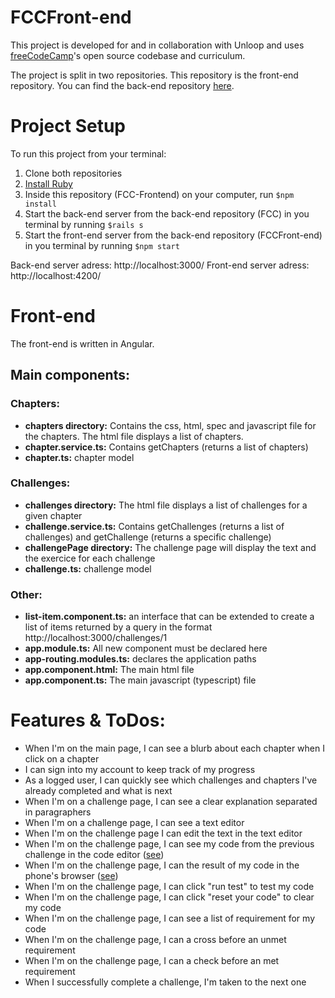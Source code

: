 # FCCFront-end

This project is developed for and in collaboration with Unloop and uses [freeCodeCamp](https://github.com/freeCodeCamp/freeCodeCamp)'s open source codebase and curriculum.

The project is split in two repositories. This repository is the front-end repository. You can find the back-end repository [here](https://github.com/Retropiaf/FCCFront-end).


# Project Setup

To run this project from your terminal:
1. Clone both repositories
2. [Install Ruby](https://www.ruby-lang.org/en/documentation/installation/)
3. Inside this repository (FCC-Frontend) on your computer, run `$npm install`
4. Start the back-end server from the back-end repository (FCC) in you terminal by running `$rails s`
5. Start the front-end server from the back-end repository (FCCFront-end) in you terminal by running `$npm start`

Back-end server adress: http://localhost:3000/
Front-end server adress: http://localhost:4200/

# Front-end

The front-end is written in Angular.

## Main components:

### **Chapters:**
* **chapters directory:** Contains the css, html, spec and javascript file for the chapters. The html file displays a list of chapters.
* **chapter.service.ts:** Contains getChapters (returns a list of chapters)
* **chapter.ts:** chapter model

### **Challenges:**
* **challenges directory:** The html file displays a list of challenges for a given chapter
* **challenge.service.ts:** Contains getChallenges (returns a list of challenges) and getChallenge (returns a specific challenge)
* **challengePage directory:** The challenge page will display the text and the exercice for each challenge
* **challenge.ts:** challenge model

### **Other:**
* **list-item.component.ts:** an interface that can be extended to create a list of items returned by a query in the format http://localhost:3000/challenges/1
* **app.module.ts:** All new component must be declared here
* **app-routing.modules.ts:** declares the application paths
* **app.component.html:** The main html file 
* **app.component.ts:** The main javascript (typescript) file 

# Features & ToDos:
- When I'm on the main page, I can see a blurb about each chapter when I click on a chapter
- I can sign into my account to keep track of my progress
- As a logged user, I can quickly see which challenges and chapters I've already completed and what is next
- When I'm on a challenge page, I can see a clear explanation separated in paragraphers
- When I'm on a challenge page, I can see a text editor
- When I'm on the challenge page I can edit the text in the text editor
- When I'm on the challenge page, I can see my code from the previous challenge in the code editor ([see](https://www.freecodecamp.org/challenges/add-images-to-your-website))
- When I'm on the challenge page, I can the result of my code in the phone's browser ([see](https://www.freecodecamp.org/challenges/add-images-to-your-website))
- When I'm on the challenge page, I can click "run test" to test my code
- When I'm on the challenge page, I can click "reset your code" to clear my code
- When I'm on the challenge page, I can see a list of requirement for my code
- When I'm on the challenge page, I can a cross before an unmet requirement
- When I'm on the challenge page, I can a check before an met requirement
- When I successfully complete a challenge, I'm taken to the next one



